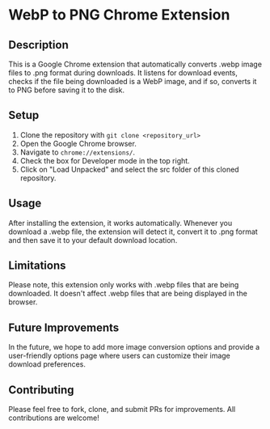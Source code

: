 # WebP to PNG Chrome Extension

## Description
This is a Google Chrome extension that automatically converts .webp image files to .png format during downloads. It listens for download events, checks if the file being downloaded is a WebP image, and if so, converts it to PNG before saving it to the disk.

## Setup
1. Clone the repository with `git clone <repository_url>`
2. Open the Google Chrome browser.
3. Navigate to `chrome://extensions/`.
4. Check the box for Developer mode in the top right.
5. Click on "Load Unpacked" and select the src folder of this cloned repository.

## Usage
After installing the extension, it works automatically. Whenever you download a .webp file, the extension will detect it, convert it to .png format and then save it to your default download location.

## Limitations
Please note, this extension only works with .webp files that are being downloaded. It doesn't affect .webp files that are being displayed in the browser.

## Future Improvements
In the future, we hope to add more image conversion options and provide a user-friendly options page where users can customize their image download preferences.

## Contributing
Please feel free to fork, clone, and submit PRs for improvements. All contributions are welcome!


